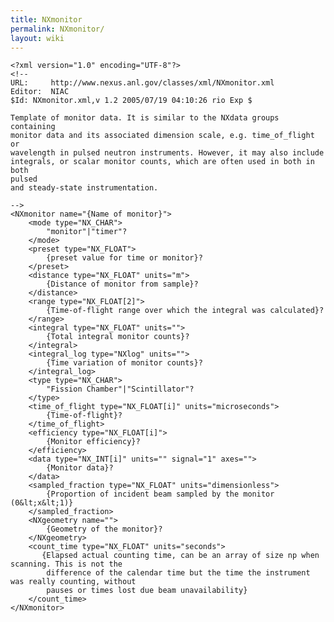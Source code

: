 ```yaml
---
title: NXmonitor
permalink: NXmonitor/
layout: wiki
---
```


    <?xml version="1.0" encoding="UTF-8"?>
    <!--
    URL:     http://www.nexus.anl.gov/classes/xml/NXmonitor.xml
    Editor:  NIAC
    $Id: NXmonitor.xml,v 1.2 2005/07/19 04:10:26 rio Exp $

    Template of monitor data. It is similar to the NXdata groups containing
    monitor data and its associated dimension scale, e.g. time_of_flight or
    wavelength in pulsed neutron instruments. However, it may also include
    integrals, or scalar monitor counts, which are often used in both in both
    pulsed
    and steady-state instrumentation.

    -->
    <NXmonitor name="{Name of monitor}">
        <mode type="NX_CHAR">
            "monitor"|"timer"?
        </mode>
        <preset type="NX_FLOAT">
            {preset value for time or monitor}?
        </preset>
        <distance type="NX_FLOAT" units="m">
            {Distance of monitor from sample}?
        </distance>
        <range type="NX_FLOAT[2]">
            {Time-of-flight range over which the integral was calculated}?
        </range>
        <integral type="NX_FLOAT" units="">
            {Total integral monitor counts}?
        </integral>
        <integral_log type="NXlog" units="">
            {Time variation of monitor counts}?
        </integral_log>
        <type type="NX_CHAR">
            "Fission Chamber"|"Scintillator"?
        </type>
        <time_of_flight type="NX_FLOAT[i]" units="microseconds">
            {Time-of-flight}?
        </time_of_flight>
        <efficiency type="NX_FLOAT[i]">
            {Monitor efficiency}?
        </efficiency>
        <data type="NX_INT[i]" units="" signal="1" axes="">
            {Monitor data}?
        </data>
        <sampled_fraction type="NX_FLOAT" units="dimensionless">
            {Proportion of incident beam sampled by the monitor (0&lt;x&lt;1)}
        </sampled_fraction>
        <NXgeometry name="">
            {Geometry of the monitor}?
        </NXgeometry>
        <count_time type="NX_FLOAT" units="seconds">
           {Elapsed actual counting time, can be an array of size np when scanning. This is not the 
            difference of the calendar time but the time the instrument was really counting, without 
            pauses or times lost due beam unavailability}
        </count_time>
    </NXmonitor>
